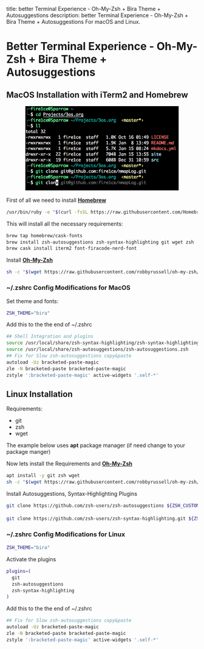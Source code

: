 title: better Terminal Experience - Oh-My-Zsh + Bira Theme + Autosuggestions
description: better Terminal Experience - Oh-My-Zsh + Bira Theme + Autosuggestions For macOS and Linux.

<link rel="stylesheet" href="/assets/CSS/roundedCorners.css">

# Better Terminal Experience - Oh-My-Zsh + Bira Theme + Autosuggestions

## MacOS Installation with iTerm2 and Homebrew

<div style="width:80%; margin:0 auto">
   <img src="/assets/images/guides/betterTerminal/linuxTerminal.png" alt="terminal screenshot">
</div>

First of all we need to install [**Homebrew**](https://brew.sh/)

```bash
/usr/bin/ruby -e "$(curl -fsSL https://raw.githubusercontent.com/Homebrew/install/master/install)"
```

This will install all the necessary requirements:

```bash
brew tap homebrew/cask-fonts
brew install zsh-autosuggestions zsh-syntax-highlighting git wget zsh
brew cask install iterm2 font-firacode-nerd-font
```

Install [**Oh-My-Zsh**](https://github.com/robbyrussell/oh-my-zsh)

```bash
sh -c "$(wget https://raw.githubusercontent.com/robbyrussell/oh-my-zsh/master/tools/install.sh -O -)"
```

### ~/.zshrc Config Modifications for MacOS

Set theme and fonts:

```bash
ZSH_THEME="bira"
```

Add this to the the end of ~/.zshrc

```bash
## Shell Integration and plugins
source /usr/local/share/zsh-syntax-highlighting/zsh-syntax-highlighting.zsh
source /usr/local/share/zsh-autosuggestions/zsh-autosuggestions.zsh
## Fix for Slow zsh-autosuggestions copy&paste
autoload -Uz bracketed-paste-magic
zle -N bracketed-paste bracketed-paste-magic
zstyle ':bracketed-paste-magic' active-widgets '.self-*'
```

## Linux Installation

Requirements:

* git
* zsh
* wget

The example below uses __apt__ package manager (if need change to your package manger)

Now lets install the Requirements and [**Oh-My-Zsh**](https://github.com/robbyrussell/oh-my-zsh)

```bash
apt install -y git zsh wget
sh -c "$(wget https://raw.githubusercontent.com/robbyrussell/oh-my-zsh/master/tools/install.sh -O -)"
```

Install Autosuggestions, Syntax-Highlighting Plugins

```bash
git clone https://github.com/zsh-users/zsh-autosuggestions ${ZSH_CUSTOM:-~/.oh-my-zsh/custom}/plugins/zsh-autosuggestions

git clone https://github.com/zsh-users/zsh-syntax-highlighting.git ${ZSH_CUSTOM:-~/.oh-my-zsh/custom}/plugins/zsh-syntax-highlighting
```

### ~/.zshrc Config Modifications for Linux

```bash
ZSH_THEME="bira"
```

Activate the plugins

```bash
plugins=(
  git
  zsh-autosuggestions
  zsh-syntax-highlighting
)
```

Add this to the the end of ~/.zshrc

```bash
## Fix for Slow zsh-autosuggestions copy&paste
autoload -Uz bracketed-paste-magic
zle -N bracketed-paste bracketed-paste-magic
zstyle ':bracketed-paste-magic' active-widgets '.self-*'
```

